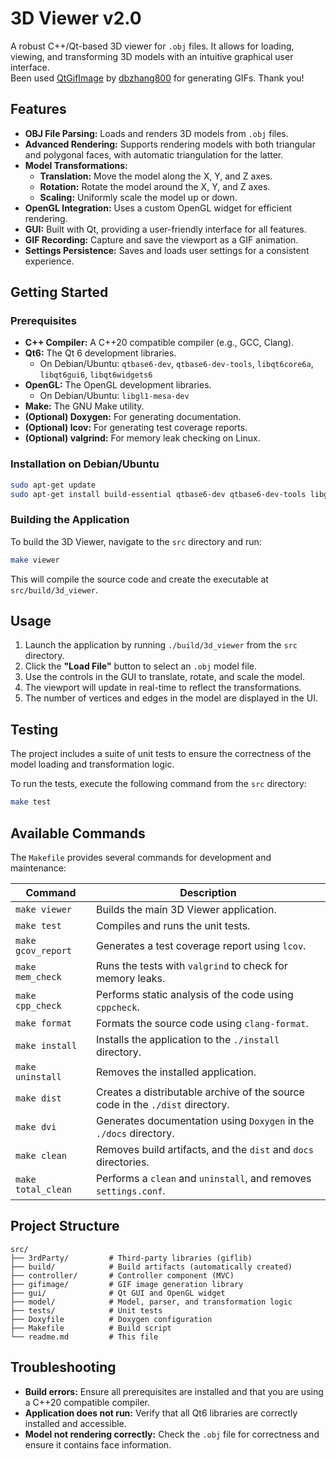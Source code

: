 # 3D Viewer v2.0

A robust C++/Qt-based 3D viewer for `.obj` files. It allows for loading, viewing, and transforming 3D models with an intuitive graphical user interface.  
Been used [QtGifImage](https://github.com/dbzhang800/QtGifImage) by [dbzhang800](https://github.com/dbzhang800) for generating GIFs. Thank you!

## Features

-   **OBJ File Parsing:** Loads and renders 3D models from `.obj` files.
-   **Advanced Rendering:** Supports rendering models with both triangular and polygonal faces, with automatic triangulation for the latter.
-   **Model Transformations:**
    -   **Translation:** Move the model along the X, Y, and Z axes.
    -   **Rotation:** Rotate the model around the X, Y, and Z axes.
    -   **Scaling:** Uniformly scale the model up or down.
-   **OpenGL Integration:** Uses a custom OpenGL widget for efficient rendering.
-   **GUI:** Built with Qt, providing a user-friendly interface for all features.
-   **GIF Recording:** Capture and save the viewport as a GIF animation.
-   **Settings Persistence:** Saves and loads user settings for a consistent experience.

## Getting Started

### Prerequisites

-   **C++ Compiler:** A C++20 compatible compiler (e.g., GCC, Clang).
-   **Qt6:** The Qt 6 development libraries.
    -   On Debian/Ubuntu: `qtbase6-dev`, `qtbase6-dev-tools`, `libqt6core6a`, `libqt6gui6`, `libqt6widgets6`
-   **OpenGL:** The OpenGL development libraries.
    -   On Debian/Ubuntu: `libgl1-mesa-dev`
-   **Make:** The GNU Make utility.
-   **(Optional) Doxygen:** For generating documentation.
-   **(Optional) lcov:** For generating test coverage reports.
-   **(Optional) valgrind:** For memory leak checking on Linux.

### Installation on Debian/Ubuntu

```bash
sudo apt-get update
sudo apt-get install build-essential qtbase6-dev qtbase6-dev-tools libgl1-mesa-dev doxygen lcov valgrind
```

### Building the Application

To build the 3D Viewer, navigate to the `src` directory and run:

```bash
make viewer
```

This will compile the source code and create the executable at `src/build/3d_viewer`.

## Usage

1.  Launch the application by running `./build/3d_viewer` from the `src` directory.
2.  Click the **"Load File"** button to select an `.obj` model file.
3.  Use the controls in the GUI to translate, rotate, and scale the model.
4.  The viewport will update in real-time to reflect the transformations.
5.  The number of vertices and edges in the model are displayed in the UI.

## Testing

The project includes a suite of unit tests to ensure the correctness of the model loading and transformation logic.

To run the tests, execute the following command from the `src` directory:

```bash
make test
```

## Available Commands

The `Makefile` provides several commands for development and maintenance:

| Command           | Description                                                                  |
| ----------------- | ---------------------------------------------------------------------------- |
| `make viewer`     | Builds the main 3D Viewer application.                                       |
| `make test`       | Compiles and runs the unit tests.                                            |
| `make gcov_report`| Generates a test coverage report using `lcov`.                               |
| `make mem_check`  | Runs the tests with `valgrind` to check for memory leaks.                    |
| `make cpp_check`  | Performs static analysis of the code using `cppcheck`.                       |
| `make format`     | Formats the source code using `clang-format`.                                |
| `make install`    | Installs the application to the `./install` directory.                       |
| `make uninstall`  | Removes the installed application.                                           |
| `make dist`       | Creates a distributable archive of the source code in the `./dist` directory.|
| `make dvi`        | Generates documentation using `Doxygen` in the `./docs` directory.           |
| `make clean`      | Removes build artifacts, and the `dist` and `docs` directories.              |
| `make total_clean`| Performs a `clean` and `uninstall`, and removes `settings.conf`.             |

## Project Structure

```
src/
├── 3rdParty/         # Third-party libraries (giflib)
├── build/            # Build artifacts (automatically created)
├── controller/       # Controller component (MVC)
├── gifimage/         # GIF image generation library
├── gui/              # Qt GUI and OpenGL widget
├── model/            # Model, parser, and transformation logic
├── tests/            # Unit tests
├── Doxyfile          # Doxygen configuration
├── Makefile          # Build script
└── readme.md         # This file
```

## Troubleshooting

-   **Build errors:** Ensure all prerequisites are installed and that you are using a C++20 compatible compiler.
-   **Application does not run:** Verify that all Qt6 libraries are correctly installed and accessible.
-   **Model not rendering correctly:** Check the `.obj` file for correctness and ensure it contains face information.
